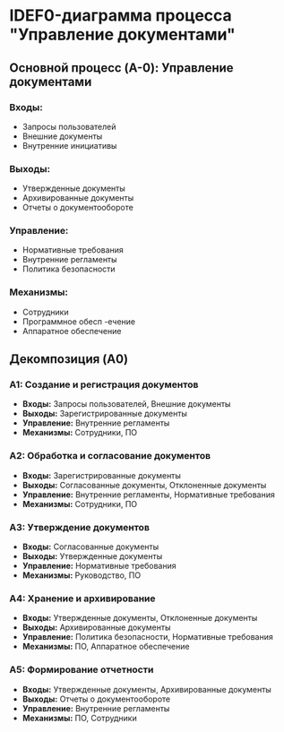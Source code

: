 # IDEF0-диаграмма процесса "Управление документами"

## Основной процесс (A-0): Управление документами

### Входы:
- Запросы пользователей
- Внешние документы
- Внутренние инициативы

### Выходы:
- Утвержденные документы
- Архивированные документы
- Отчеты о документообороте

### Управление:
- Нормативные требования
- Внутренние регламенты
- Политика безопасности

### Механизмы:
- Сотрудники
- Программное обесп -ечение
- Аппаратное обеспечение

## Декомпозиция (A0)

### A1: Создание и регистрация документов
- **Входы:** Запросы пользователей, Внешние документы
- **Выходы:** Зарегистрированные документы
- **Управление:** Внутренние регламенты
- **Механизмы:** Сотрудники, ПО

### A2: Обработка и согласование документов
- **Входы:** Зарегистрированные документы
- **Выходы:** Согласованные документы, Отклоненные документы
- **Управление:** Внутренние регламенты, Нормативные требования
- **Механизмы:** Сотрудники, ПО

### A3: Утверждение документов
- **Входы:** Согласованные документы
- **Выходы:** Утвержденные документы
- **Управление:** Нормативные требования
- **Механизмы:** Руководство, ПО

### A4: Хранение и архивирование
- **Входы:** Утвержденные документы, Отклоненные документы
- **Выходы:** Архивированные документы
- **Управление:** Политика безопасности, Нормативные требования
- **Механизмы:** ПО, Аппаратное обеспечение

### A5: Формирование отчетности
- **Входы:** Утвержденные документы, Архивированные документы
- **Выходы:** Отчеты о документообороте
- **Управление:** Внутренние регламенты
- **Механизмы:** ПО, Сотрудники
